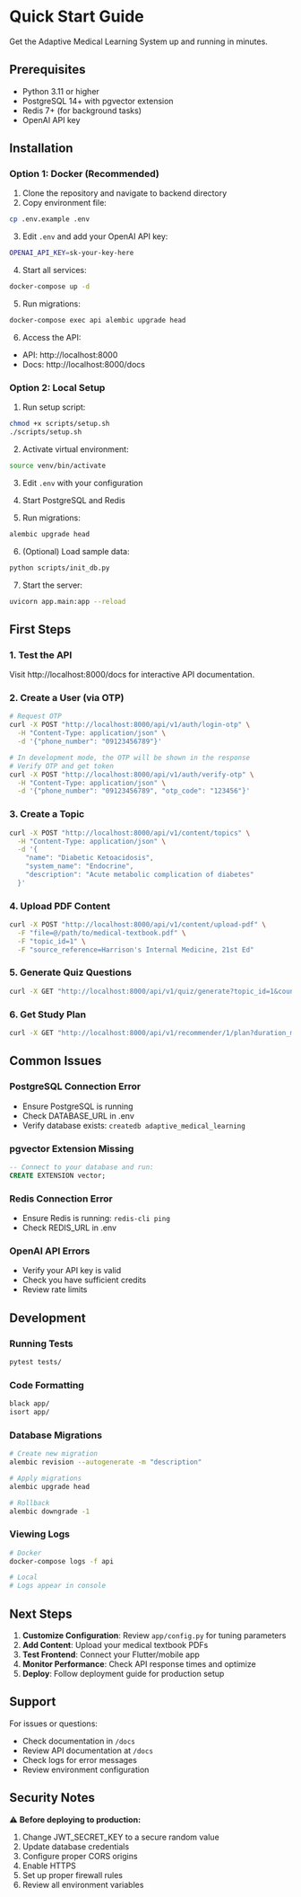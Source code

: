 # Quick Start Guide

Get the Adaptive Medical Learning System up and running in minutes.

## Prerequisites

- Python 3.11 or higher
- PostgreSQL 14+ with pgvector extension
- Redis 7+ (for background tasks)
- OpenAI API key

## Installation

### Option 1: Docker (Recommended)

1. Clone the repository and navigate to backend directory
2. Copy environment file:
```bash
cp .env.example .env
```

3. Edit `.env` and add your OpenAI API key:
```bash
OPENAI_API_KEY=sk-your-key-here
```

4. Start all services:
```bash
docker-compose up -d
```

5. Run migrations:
```bash
docker-compose exec api alembic upgrade head
```

6. Access the API:
- API: http://localhost:8000
- Docs: http://localhost:8000/docs

### Option 2: Local Setup

1. Run setup script:
```bash
chmod +x scripts/setup.sh
./scripts/setup.sh
```

2. Activate virtual environment:
```bash
source venv/bin/activate
```

3. Edit `.env` with your configuration

4. Start PostgreSQL and Redis

5. Run migrations:
```bash
alembic upgrade head
```

6. (Optional) Load sample data:
```bash
python scripts/init_db.py
```

7. Start the server:
```bash
uvicorn app.main:app --reload
```

## First Steps

### 1. Test the API

Visit http://localhost:8000/docs for interactive API documentation.

### 2. Create a User (via OTP)

```bash
# Request OTP
curl -X POST "http://localhost:8000/api/v1/auth/login-otp" \
  -H "Content-Type: application/json" \
  -d '{"phone_number": "09123456789"}'

# In development mode, the OTP will be shown in the response
# Verify OTP and get token
curl -X POST "http://localhost:8000/api/v1/auth/verify-otp" \
  -H "Content-Type: application/json" \
  -d '{"phone_number": "09123456789", "otp_code": "123456"}'
```

### 3. Create a Topic

```bash
curl -X POST "http://localhost:8000/api/v1/content/topics" \
  -H "Content-Type: application/json" \
  -d '{
    "name": "Diabetic Ketoacidosis",
    "system_name": "Endocrine",
    "description": "Acute metabolic complication of diabetes"
  }'
```

### 4. Upload PDF Content

```bash
curl -X POST "http://localhost:8000/api/v1/content/upload-pdf" \
  -F "file=@/path/to/medical-textbook.pdf" \
  -F "topic_id=1" \
  -F "source_reference=Harrison's Internal Medicine, 21st Ed"
```

### 5. Generate Quiz Questions

```bash
curl -X GET "http://localhost:8000/api/v1/quiz/generate?topic_id=1&count=5"
```

### 6. Get Study Plan

```bash
curl -X GET "http://localhost:8000/api/v1/recommender/1/plan?duration_minutes=120"
```

## Common Issues

### PostgreSQL Connection Error
- Ensure PostgreSQL is running
- Check DATABASE_URL in .env
- Verify database exists: `createdb adaptive_medical_learning`

### pgvector Extension Missing
```sql
-- Connect to your database and run:
CREATE EXTENSION vector;
```

### Redis Connection Error
- Ensure Redis is running: `redis-cli ping`
- Check REDIS_URL in .env

### OpenAI API Errors
- Verify your API key is valid
- Check you have sufficient credits
- Review rate limits

## Development

### Running Tests
```bash
pytest tests/
```

### Code Formatting
```bash
black app/
isort app/
```

### Database Migrations
```bash
# Create new migration
alembic revision --autogenerate -m "description"

# Apply migrations
alembic upgrade head

# Rollback
alembic downgrade -1
```

### Viewing Logs
```bash
# Docker
docker-compose logs -f api

# Local
# Logs appear in console
```

## Next Steps

1. **Customize Configuration**: Review `app/config.py` for tuning parameters
2. **Add Content**: Upload your medical textbook PDFs
3. **Test Frontend**: Connect your Flutter/mobile app
4. **Monitor Performance**: Check API response times and optimize
5. **Deploy**: Follow deployment guide for production setup

## Support

For issues or questions:
- Check documentation in `/docs`
- Review API documentation at `/docs`
- Check logs for error messages
- Review environment configuration

## Security Notes

⚠️ **Before deploying to production:**

1. Change JWT_SECRET_KEY to a secure random value
2. Update database credentials
3. Configure proper CORS origins
4. Enable HTTPS
5. Set up proper firewall rules
6. Review all environment variables
